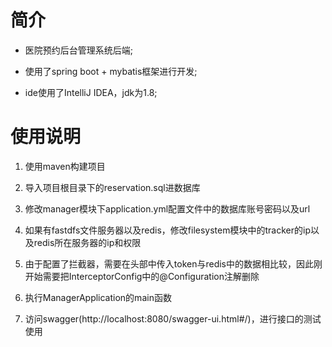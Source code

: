 # 简介

+ 医院预约后台管理系统后端;

+ 使用了spring boot + mybatis框架进行开发;

+ ide使用了IntelliJ IDEA，jdk为1.8;

# 使用说明

1. 使用maven构建项目

2. 导入项目根目录下的reservation.sql进数据库

3. 修改manager模块下application.yml配置文件中的数据库账号密码以及url

4. 如果有fastdfs文件服务器以及redis，修改filesystem模块中的tracker的ip以及redis所在服务器的ip和权限

5. 由于配置了拦截器，需要在头部中传入token与redis中的数据相比较，因此刚开始需要把InterceptorConfig中的@Configuration注解删除

6. 执行ManagerApplication的main函数

7. 访问swagger(http://localhost:8080/swagger-ui.html#/)，进行接口的测试使用
